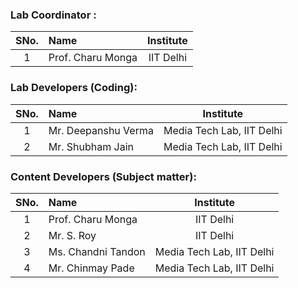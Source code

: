 ### Lab Coordinator :

| SNo. | Name | Institute |
| :--: | :-- | :-------: |
|  1   | Prof. Charu Monga | IIT Delhi |

### Lab Developers (Coding):

| SNo. | Name | Institute |
| :--: | :-- | :-------: |
|  1   | Mr. Deepanshu Verma | Media Tech Lab, IIT Delhi |
|  2   | Mr. Shubham Jain | Media Tech Lab, IIT Delhi |

### Content Developers (Subject matter):

| SNo. | Name | Institute |
| :--: | :-- | :-------: |
|  1   | Prof. Charu Monga | IIT Delhi |
|  2   | Mr. S. Roy | IIT Delhi |
|  3   | Ms. Chandni Tandon | Media Tech Lab, IIT Delhi |
|  4   | Mr. Chinmay Pade | Media Tech Lab, IIT Delhi |